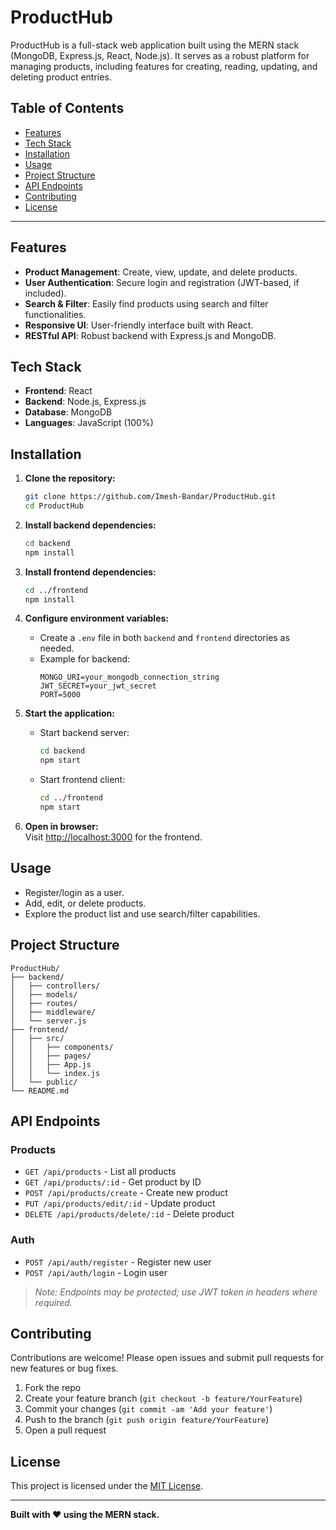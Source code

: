 # ProductHub

ProductHub is a full-stack web application built using the MERN stack (MongoDB, Express.js, React, Node.js). It serves as a robust platform for managing products, including features for creating, reading, updating, and deleting product entries.

## Table of Contents

- [Features](#features)
- [Tech Stack](#tech-stack)
- [Installation](#installation)
- [Usage](#usage)
- [Project Structure](#project-structure)
- [API Endpoints](#api-endpoints)
- [Contributing](#contributing)
- [License](#license)

---

## Features

- **Product Management**: Create, view, update, and delete products.
- **User Authentication**: Secure login and registration (JWT-based, if included).
- **Search & Filter**: Easily find products using search and filter functionalities.
- **Responsive UI**: User-friendly interface built with React.
- **RESTful API**: Robust backend with Express.js and MongoDB.

## Tech Stack

- **Frontend**: React
- **Backend**: Node.js, Express.js
- **Database**: MongoDB
- **Languages**: JavaScript (100%)

## Installation

1. **Clone the repository:**
   ```bash
   git clone https://github.com/Imesh-Bandar/ProductHub.git
   cd ProductHub
   ```

2. **Install backend dependencies:**
   ```bash
   cd backend
   npm install
   ```

3. **Install frontend dependencies:**
   ```bash
   cd ../frontend
   npm install
   ```

4. **Configure environment variables:**
   - Create a `.env` file in both `backend` and `frontend` directories as needed.
   - Example for backend:
     ```
     MONGO_URI=your_mongodb_connection_string
     JWT_SECRET=your_jwt_secret
     PORT=5000
     ```

5. **Start the application:**
   - Start backend server:
     ```bash
     cd backend
     npm start
     ```
   - Start frontend client:
     ```bash
     cd ../frontend
     npm start
     ```

6. **Open in browser:**  
   Visit [http://localhost:3000](http://localhost:3000) for the frontend.

## Usage

- Register/login as a user.
- Add, edit, or delete products.
- Explore the product list and use search/filter capabilities.

## Project Structure

```
ProductHub/
├── backend/
│   ├── controllers/
│   ├── models/
│   ├── routes/
│   ├── middleware/
│   └── server.js
├── frontend/
│   ├── src/
│   │   ├── components/
│   │   ├── pages/
│   │   ├── App.js
│   │   └── index.js
│   └── public/
└── README.md
```

## API Endpoints

### Products

- `GET /api/products` - List all products
- `GET /api/products/:id` - Get product by ID
- `POST /api/products/create` - Create new product
- `PUT /api/products/edit/:id` - Update product
- `DELETE /api/products/delete/:id` - Delete product

### Auth

- `POST /api/auth/register` - Register new user
- `POST /api/auth/login` - Login user

> *Note: Endpoints may be protected; use JWT token in headers where required.*

## Contributing

Contributions are welcome! Please open issues and submit pull requests for new features or bug fixes.

1. Fork the repo
2. Create your feature branch (`git checkout -b feature/YourFeature`)
3. Commit your changes (`git commit -am 'Add your feature'`)
4. Push to the branch (`git push origin feature/YourFeature`)
5. Open a pull request

## License

This project is licensed under the [MIT License](LICENSE).

---

**Built with ❤️ using the MERN stack.**

